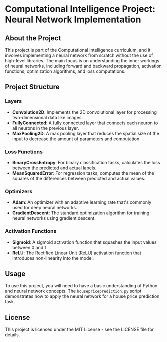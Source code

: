 # Computational Intelligence Project: Neural Network Implementation

## About the Project
This project is part of the Computational Intelligence curriculum, and it involves implementing a neural network from scratch without the use of high-level libraries. The main focus is on understanding the inner workings of neural networks, including forward and backward propagation, activation functions, optimization algorithms, and loss computations.

## Project Structure

### Layers
- **Convolution2D**: Implements the 2D convolutional layer for processing two-dimensional data like images.
- **FullyConnected**: A fully connected layer that connects each neuron to all neurons in the previous layer.
- **MaxPooling2D**: A max pooling layer that reduces the spatial size of the input to decrease the amount of parameters and computation.

### Loss Functions
- **BinaryCrossEntropy**: For binary classification tasks, calculates the loss between the predicted and actual labels.
- **MeanSquaredError**: For regression tasks, computes the mean of the squares of the differences between predicted and actual values.

### Optimizers
- **Adam**: An optimizer with an adaptive learning rate that's commonly used for deep neural networks.
- **GradientDescent**: The standard optimization algorithm for training neural networks using gradient descent.

### Activation Functions
- **Sigmoid**: A sigmoid activation function that squashes the input values between 0 and 1.
- **ReLU**: The Rectified Linear Unit (ReLU) activation function that introduces non-linearity into the model.

## Usage
To use this project, you will need to have a basic understanding of Python and neural network concepts. The `housepriceprediction.py` script demonstrates how to apply the neural network for a house price prediction task.

## License
This project is licensed under the MIT License - see the LICENSE file for details.
